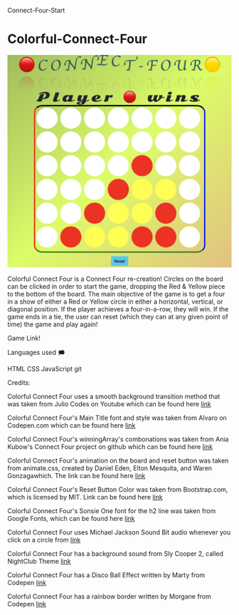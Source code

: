 Connect-Four-Start
# Colorful-Connect-Four

![Connect Four](/assets/images/Connect-Four.jpg "Connect Four")

Colorful Connect Four is a Connect Four re-creation! Circles on the board can be clicked in order to start the game, dropping the Red & Yellow piece to the bottom of the board. The main objective of the game is to get a four in a show of either a Red or Yellow circle in either a horizontal, vertical, or diagonal position. If the player achieves a four-in-a-row, they will win. If the game ends in a tie, the user can reset (which they can at any given point of time) the game and play again! 

Game Link!

Languages used 🗯

HTML
CSS
JavaScript
git

Credits:

Colorful Connect Four uses a smooth background transition method that was taken from Julio Codes on Youtube which can be found here [link](https://www.youtube.com/watch?v=fBRzD6dwJfw&ab_channel=JulioCodes)

Colorful Connect Four's Main Title font and style was taken from Alvaro on Codepen.com which can be found here [link](https://codepen.io/alvarotrigo/pen/xxLvyOG)

Colorful Connect Four's winningArray's combonations was taken from Ania Kubow's Connect Four project on github which can be found here [link](https://github.com/kubowania/connect-four)

Colorful Connect Four's animation on the board and reset button was taken from animate.css, created by Daniel Eden, Elton Mesquita, and Waren Gonzagawhich. The link can be found here [link](https://animate.style/)

Colorful Connect Four's Reset Button Color was taken from Bootstrap.com, which is licensed by MIT. Link can be found here [link](https://getbootstrap.com/)

Colorful Connect Four's Sonsie One font for the h2 line was taken from Google Fonts, which can be found here [link](https://fonts.google.com/)

Colorful Connect Four uses Michael Jackson Sound Bit audio whenever you click on a circle from [link](https://www.youtube.com/watch?v=e62M-5-7ajY&t=136s&ab_channel=KiedisEnvy)

Colorful Connect Four has a background sound from Sly Cooper 2, called NightClub Theme [link](https://www.youtube.com/watch?v=nMaOPytadLU&t=251s&ab_channel=pikagirl123)

Colorful Connect Four has a Disco Ball Effect written by Marty from Codepen [link](https://codepen.io/msaetre/pen/eYwqrb)

Colorful Connect Four has a rainbow border written by Morgane from Codepen [link](https://codepen.io/unnegative/pen/dVwYBq)